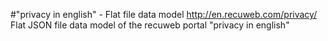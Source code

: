 #"privacy in english" - Flat file data model
http://en.recuweb.com/privacy/
Flat JSON file data model of the recuweb portal "privacy in english"
